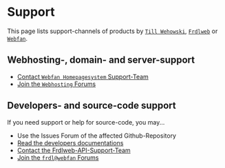 # Support
This page lists support-channels of products by [`Till Wehowski`](https://github.com/wehowski/), [`Frdlweb`](https://frdlweb.de) or [`Webfan`](https://webfan.de).

## Webhosting-, domain- and server-support
* [Contact `Webfan Homepagesystem` Support-Team](https://domainundhomepagespeicher.webfan.de/kontakt.html)
* [Join the `Webhosting` Forums](https://domainundhomepagespeicher.webfan.de/forum/)

## Developers- and source-code support

If you need support or help for source-code, you may...

* Use the Issues Forum of the affected Github-Repository
* [Read the developers documentations](https://apps.api.frdl.de/developer/#!/documentation/bootstrap)
* [Contact the Frdlweb-API-Support-Team](https://apps.api.frdl.de/developer/#!/documentation/support)
* [Join the `frdl@webfan` Forums](https://frdl.webfan.de/forum/)
